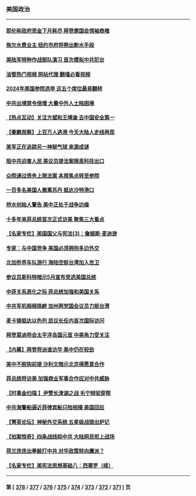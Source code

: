 ### 美国政治
---
#### [耶伦称政府资金下月耗尽 拜登邀国会领袖商榷](../../pages/ncid1078159/n13986230.md?05021645) 
#### [拖欠水费业主 纽约市府将祭出断水手段](../../pages/ncid1078159/n13986249.md?05021645) 
#### [美陆军特种作战部队演习 首次模拟中共犯台](../../pages/ncid1078159/n13985963.md?05021645) 
#### [油管热门视频 网站代理 翻墙必看视频](http://138.2.39.72:81/youtube.html?epic-marker?05021645)
#### [2024年美国参院选举 这五个席位最易翻转](../../pages/ncid1078159/n13986011.md?05021645) 
#### [中共出境禁令倍增 大量中外人士陷困境](../../pages/ncid1078159/n13986110.md?05021645) 
#### [【热点互动】关注方斌和王靖渝 去中国安全第一](../../pages/ncid1078159/n13986095.md?05021645) 
#### [【秦鹏观察】上百万人逃港 今天大陆人走线再现](../../pages/ncid1078159/n13986092.md?05021645) 
#### [美军正在追踪另一神秘气球 来源成谜](../../pages/ncid1078159/n13986080.md?05021645) 
#### [阻中共迫害人民 美议员提法案限高科技出口](../../pages/ncid1078159/n13986043.md?05021645) 
#### [众院通过债务上限法案 本周焦点转至参院](../../pages/ncid1078159/n13985961.md?05021645) 
#### [一百多名美国人撤离苏丹 抵达沙特港口](../../pages/ncid1078159/n13985975.md?05021645) 
#### [桥水创始人警告 美中正处于战争边缘](../../pages/ncid1078159/n13985900.md?05021645) 
#### [十多年来菲总统首次正式访美 聚焦三大看点](../../pages/ncid1078159/n13985985.md?05021645) 
#### [【名家专栏】美国国父与宪法(3)：詹姆斯‧麦迪逊](../../pages/ncid1078159/n13980556.md?05021645) 
#### [专家：与中国竞争 美国必须拥抱多边外交](../../pages/ncid1078159/n13985644.md?05021645) 
#### [北加侨界车队游行 海陆空挺台湾加入世卫](../../pages/ncid1078159/n13985513.md?05021645) 
#### [参议员斯科特暗示5月宣布竞选美国总统](../../pages/ncid1078159/n13985444.md?05021645) 
#### [中菲关系恶化之际 菲总统加强和美国关系](../../pages/ncid1078159/n13985389.md?05021645) 
#### [中共军机频频挑衅 加州两党国会议员力挺台湾](../../pages/ncid1078159/n13985405.md?05021645) 
#### [麦卡锡抵达以色列 启议长任内首次国际访问](../../pages/ncid1078159/n13985343.md?05021645) 
#### [拜登莫迪将会太平洋岛国元首 中美角力受关注](../../pages/ncid1078159/n13985296.md?05021645) 
#### [【内幕】拜登将派谁访华 美中仍在较劲](../../pages/ncid1078159/n13983864.md?05021645) 
#### [美中不脱钩前提 沙利文暗示北京得愿意合作](../../pages/ncid1078159/n13984687.md?05021645) 
#### [菲总统将访美 加强商业军事合作应对中共威胁](../../pages/ncid1078159/n13984715.md?05021645) 
#### [【时事金扫描 】尹赞长津湖之战 毛宁辩驳穿帮](../../pages/ncid1078159/n13984509.md?05021645) 
#### [中共海警船逼近菲律宾船只险相撞 美国回应](../../pages/ncid1078159/n13984673.md?05021645) 
#### [【菁英论坛】神秘外交系统 五星级战狼出炉记](../../pages/ncid1078159/n13984619.md?05021645) 
#### [【拍案惊奇】四条战线抑中共 大陆网民拒上战场](../../pages/ncid1078159/n13984547.md?05021645) 
#### [荷兰连连出拳敲打中共 对华政策转向鹰派？](../../pages/ncid1078159/n13983844.md?05021645) 
#### [【名家专栏】美宪法思想基础八：西塞罗（续）](../../pages/ncid1078159/n13980559.md?05021645) 

---
#### 第 [ [378](./378.md?05021645) / [377](./377.md?05021645) / [376](./376.md?05021645) / [375](./375.md?05021645) / [374](./374.md?05021645) / [373](./373.md?05021645) / [372](./372.md?05021645) / [371](./371.md?05021645) ] 页
